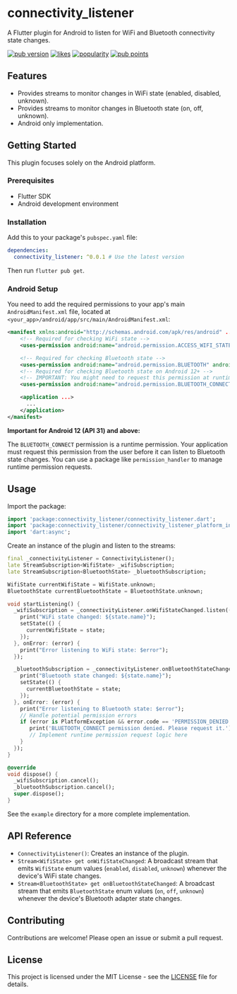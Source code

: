 # connectivity_listener

A Flutter plugin for Android to listen for WiFi and Bluetooth connectivity state changes.

[![pub version](https://img.shields.io/pub/v/connectivity_listener.svg)](https://pub.dev/packages/connectivity_listener)
[![likes](https://img.shields.io/pub/likes/connectivity_listener)](https://pub.dev/packages/connectivity_listener)
[![popularity](https://img.shields.io/pub/popularity/connectivity_listener)](https://pub.dev/packages/connectivity_listener)
[![pub points](https://img.shields.io/pub/points/connectivity_listener)](https://pub.dev/packages/connectivity_listener)

## Features

*   Provides streams to monitor changes in WiFi state (enabled, disabled, unknown).
*   Provides streams to monitor changes in Bluetooth state (on, off, unknown).
*   Android only implementation.

## Getting Started

This plugin focuses solely on the Android platform.

### Prerequisites

*   Flutter SDK
*   Android development environment

### Installation

Add this to your package's `pubspec.yaml` file:

```yaml
dependencies:
  connectivity_listener: ^0.0.1 # Use the latest version
```

Then run `flutter pub get`.

### Android Setup

You need to add the required permissions to your app's main `AndroidManifest.xml` file, located at `<your_app>/android/app/src/main/AndroidManifest.xml`:

```xml
<manifest xmlns:android="http://schemas.android.com/apk/res/android" ...>
    <!-- Required for checking WiFi state -->
    <uses-permission android:name="android.permission.ACCESS_WIFI_STATE" />

    <!-- Required for checking Bluetooth state -->
    <uses-permission android:name="android.permission.BLUETOOTH" android:maxSdkVersion="30" />
    <!-- Required for checking Bluetooth state on Android 12+ -->
    <!-- IMPORTANT: You might need to request this permission at runtime -->
    <uses-permission android:name="android.permission.BLUETOOTH_CONNECT" />

    <application ...>
      ...
    </application>
</manifest>
```

**Important for Android 12 (API 31) and above:**

The `BLUETOOTH_CONNECT` permission is a runtime permission. Your application must request this permission from the user before it can listen to Bluetooth state changes. You can use a package like `permission_handler` to manage runtime permission requests.

## Usage

Import the package:

```dart
import 'package:connectivity_listener/connectivity_listener.dart';
import 'package:connectivity_listener/connectivity_listener_platform_interface.dart'; // For enums
import 'dart:async';
```

Create an instance of the plugin and listen to the streams:

```dart
final _connectivityListener = ConnectivityListener();
late StreamSubscription<WifiState> _wifiSubscription;
late StreamSubscription<BluetoothState> _bluetoothSubscription;

WifiState currentWifiState = WifiState.unknown;
BluetoothState currentBluetoothState = BluetoothState.unknown;

void startListening() {
  _wifiSubscription = _connectivityListener.onWifiStateChanged.listen((WifiState state) {
    print("WiFi state changed: ${state.name}");
    setState(() {
      currentWifiState = state;
    });
  }, onError: (error) {
    print("Error listening to WiFi state: $error");
  });

  _bluetoothSubscription = _connectivityListener.onBluetoothStateChanged.listen((BluetoothState state) {
    print("Bluetooth state changed: ${state.name}");
    setState(() {
      currentBluetoothState = state;
    });
  }, onError: (error) {
    print("Error listening to Bluetooth state: $error");
    // Handle potential permission errors
    if (error is PlatformException && error.code == 'PERMISSION_DENIED') {
       print('BLUETOOTH_CONNECT permission denied. Please request it.');
       // Implement runtime permission request logic here
    }
  });
}

@override
void dispose() {
  _wifiSubscription.cancel();
  _bluetoothSubscription.cancel();
  super.dispose();
}
```

See the `example` directory for a more complete implementation.

## API Reference

*   `ConnectivityListener()`: Creates an instance of the plugin.
*   `Stream<WifiState> get onWifiStateChanged`: A broadcast stream that emits `WifiState` enum values (`enabled`, `disabled`, `unknown`) whenever the device's WiFi state changes.
*   `Stream<BluetoothState> get onBluetoothStateChanged`: A broadcast stream that emits `BluetoothState` enum values (`on`, `off`, `unknown`) whenever the device's Bluetooth adapter state changes.

## Contributing

Contributions are welcome! Please open an issue or submit a pull request.

## License

This project is licensed under the MIT License - see the [LICENSE](LICENSE) file for details.

